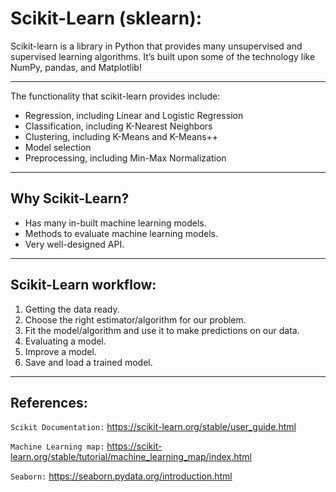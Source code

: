 # Scikit-Learn (sklearn):

Scikit-learn is a library in Python that provides many unsupervised and supervised learning algorithms. It’s built upon some of the technology like NumPy, pandas, and Matplotlib!
<hr/>
The functionality that scikit-learn provides include:

* Regression, including Linear and Logistic Regression
* Classification, including K-Nearest Neighbors
* Clustering, including K-Means and K-Means++
* Model selection
* Preprocessing, including Min-Max Normalization
<hr/>

## Why Scikit-Learn?
* Has many in-built machine learning models.
* Methods to evaluate machine learning models.
* Very well-designed API.
<hr/>

## Scikit-Learn workflow:

1. Getting the data ready.
2. Choose the right estimator/algorithm for our problem.
3. Fit the model/algorithm and use it to make predictions on our data.
4. Evaluating a model.
5. Improve a model.
6. Save and load a trained model.
<hr/>


## References:
`Scikit Documentation:` https://scikit-learn.org/stable/user_guide.html

`Machine Learning map:` https://scikit-learn.org/stable/tutorial/machine_learning_map/index.html

`Seaborn:` https://seaborn.pydata.org/introduction.html
